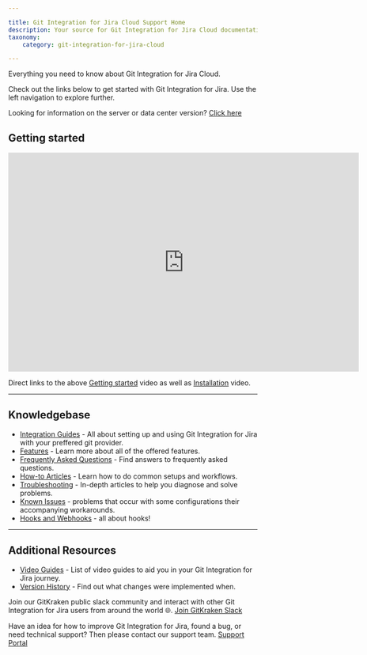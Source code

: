 ```yaml
---

title: Git Integration for Jira Cloud Support Home
description: Your source for Git Integration for Jira Cloud documentation
taxonomy:
    category: git-integration-for-jira-cloud

---
```


Everything you need to know about Git Integration for Jira Cloud.

Check out the links below to get started with Git Integration for Jira. Use the left navigation to explore further.

Looking for information on the server or data center version? [Click here](/git-integration-for-jira-data-center/git-integration-for-jira-home-self-manged/)

## Getting started

<div class='embed-container embed-container--16-9'>
        <iframe width='709' height='443' src='https://fast.wistia.net/embed/iframe/8c0iq4hwdt?videoFoam=true' frameborder='0' allowfullscreen ></iframe>
</div> 

Direct links to the above [Getting started](https://bigbrassband.wistia.com/medias/8c0iq4hwdt) video as well as [Installation](https://bigbrassband.wistia.com/medias/m9u64t1a3h) video.

***

## Knowledgebase  

- [Integration Guides](git-integration-for-jira-cloud/integration-guide-gij-cloud/) - All about setting up and using Git Integration for Jira with your preffered git provider.
- [Features](git-integration-for-jira-self-managed/features-gij-cloud/) - Learn more about all of the offered features.
- [Frequently Asked Questions](/git-integration-for-jira-self-managed/frequently-asked-questions-gij-cloud/) - Find answers to frequently asked questions.
- [How-to Articles](/git-integration-for-jira-self-managed/how-to-articles-gij-cloud/) - Learn how to do common setups and workflows.
- [Troubleshooting](/git-integration-for-jira-self-managed/troubleshooting-articles-gij-cloud/) - In-depth articles to help you diagnose and solve problems. 
- [Known Issues](/git-integration-for-jira-self-managed/known-issues-gij-cloud/) - problems that occur with some configurations their accompanying workarounds.
- [Hooks and Webhooks](git-integration-for-jira-self-managed/hooks-and-webhooks-gij-cloud/) - all about hooks!

***

## Additional Resources

- [Video Guides](/git-integration-for-jira-self-managed/git-integration-jira-data-center-video-guides/) - List of video guides to aid you in your Git Integration for Jira journey.
- [Version History](https://marketplace.atlassian.com/apps/4984/git-integration-for-jira/version-history) - Find out what changes were implemented when.

Join our GitKraken public slack community and interact with other Git Integration for Jira users from around the world 🌐.
[Join GitKraken Slack](https://slack.gitkraken.com/)

Have an idea for how to improve Git Integration for Jira, found a bug, or need technical support? Then please contact our support team.
[Support Portal](https://bigbrassband.atlassian.net/servicedesk/customer/portal/9) 

